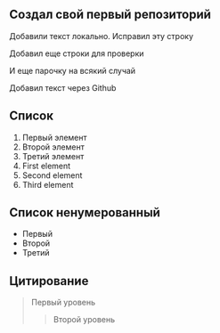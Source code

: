 ## Создал свой первый репозиторий

Добавили текст локально. Исправил эту строку

Добавил еще строки для проверки


И еще парочку на всякий случай

Добавил текст через Github

## Список
1. Первый элемент
2. Второй элемент
3. Третий элемент
1. First element
2. Second element
3. Third element

## Список ненумерованный
* Первый
* Второй
* Третий

## Цитирование
> Первый уровень
>> Второй уровень







